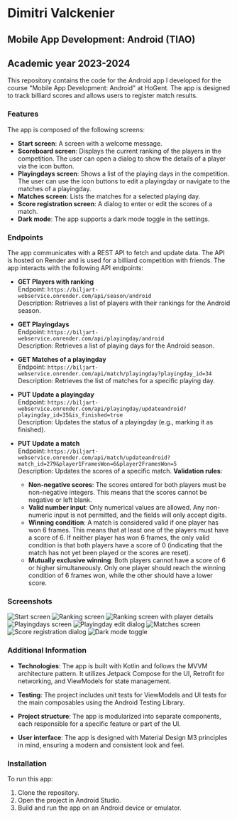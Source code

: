 # Dimitri Valckenier
## Mobile App Development: Android (TIAO)
## Academic year 2023-2024

This repository contains the code for the Android app I developed for the course "Mobile App Development: Android" at HoGent. 
The app is designed to track billiard scores and allows users to register match results.

### Features
The app is composed of the following screens:
- **Start screen**: A screen with a welcome message. 
- **Scoreboard screen**: Displays the current ranking of the players in the competition. The user can open a dialog to show the details of a player via the icon button.
- **Playingdays screen**: Shows a list of the playing days in the competition. The user can use the icon buttons to edit a playingday or navigate to the matches of a playingday.
- **Matches screen**: Lists the matches for a selected playing day.
- **Score registration screen**: A dialog to enter or edit the scores of a match.
- **Dark mode**: The app supports a dark mode toggle in the settings.

### Endpoints
The app communicates with a REST API to fetch and update data. The API is hosted on Render and is used for a billiard competition with friends.
The app interacts with the following API endpoints:

- **GET Players with ranking**  
  Endpoint: `https://biljart-webservice.onrender.com/api/season/android`  
  Description: Retrieves a list of players with their rankings for the Android season.

- **GET Playingdays**  
  Endpoint: `https://biljart-webservice.onrender.com/api/playingday/android`  
  Description: Retrieves a list of playing days for the Android season.

- **GET Matches of a playingday**  
  Endpoint: `https://biljart-webservice.onrender.com/api/match/playingday?playingday_id=34`  
  Description: Retrieves the list of matches for a specific playing day.

- **PUT Update a playingday**  
  Endpoint: `https://biljart-webservice.onrender.com/api/playingday/updateandroid?playingday_id=35&is_finished=true`  
  Description: Updates the status of a playingday (e.g., marking it as finished).

- **PUT Update a match**  
  Endpoint: `https://biljart-webservice.onrender.com/api/match/updateandroid?match_id=279&player1FramesWon=6&player2FramesWon=5`  
  Description: Updates the scores of a specific match.
  **Validation rules**:
    - **Non-negative scores**: The scores entered for both players must be non-negative integers. This means that the scores cannot be negative or left blank.
    - **Valid number input**: Only numerical values are allowed. Any non-numeric input is not permitted, and the fields will only accept digits.
    - **Winning condition**: A match is considered valid if one player has won 6 frames. This means that at least one of the players must have a score of 6. If neither player has won 6 frames, the only valid condition is that both players have a score of 0 (indicating that the match has not yet been played or the scores are reset).
    - **Mutually exclusive winning**: Both players cannot have a score of 6 or higher simultaneously. Only one player should reach the winning condition of 6 frames won, while the other should have a lower score.

### Screenshots
![Start screen](screenshots/start_screen.png)
![Ranking screen](screenshots/ranking_screen.png)
![Ranking screen with player details](screenshots/ranking_screen_player_details.png)
![Playingdays screen](screenshots/playingdays_screen.png)
![Playingday edit dialog](screenshots/playingdays_screen_edit_dialog.png)
![Matches screen](screenshots/matches_screen.png)
![Score registration dialog](screenshots/score_registration_dialog.png)
![Dark mode toggle](screenshots/dark_mode_toggle.png)

### Additional Information

- **Technologies**: The app is built with Kotlin and follows the MVVM architecture pattern. It utilizes Jetpack Compose for the UI, Retrofit for networking, and ViewModels for state management.

- **Testing**: The project includes unit tests for ViewModels and UI tests for the main composables using the Android Testing Library.

- **Project structure**: The app is modularized into separate components, each responsible for a specific feature or part of the UI.

- **User interface**: The app is designed with Material Design M3 principles in mind, ensuring a modern and consistent look and feel.

### Installation

To run this app:

1. Clone the repository.
2. Open the project in Android Studio.
3. Build and run the app on an Android device or emulator.